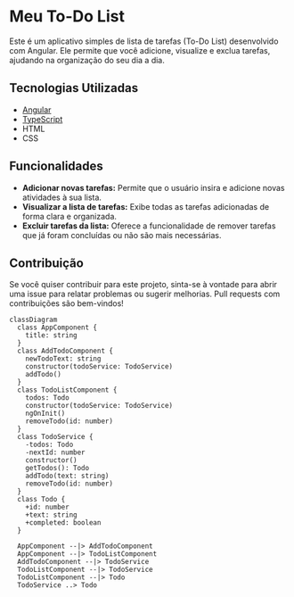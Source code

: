 # Meu To-Do List

Este é um aplicativo simples de lista de tarefas (To-Do List) desenvolvido com Angular. Ele permite que você adicione, visualize e exclua tarefas, ajudando na organização do seu dia a dia.

## Tecnologias Utilizadas

* [Angular](https://angular.io/)
* [TypeScript](https://www.typescriptlang.org/)
* HTML
* CSS

## Funcionalidades

* **Adicionar novas tarefas:** Permite que o usuário insira e adicione novas atividades à sua lista.
* **Visualizar a lista de tarefas:** Exibe todas as tarefas adicionadas de forma clara e organizada.
* **Excluir tarefas da lista:** Oferece a funcionalidade de remover tarefas que já foram concluídas ou não são mais necessárias.

## Contribuição

Se você quiser contribuir para este projeto, sinta-se à vontade para abrir uma issue para relatar problemas ou sugerir melhorias. Pull requests com contribuições são bem-vindos!

```mermaid
classDiagram
  class AppComponent {
    title: string
  }
  class AddTodoComponent {
    newTodoText: string
    constructor(todoService: TodoService)
    addTodo()
  }
  class TodoListComponent {
    todos: Todo
    constructor(todoService: TodoService)
    ngOnInit()
    removeTodo(id: number)
  }
  class TodoService {
    -todos: Todo
    -nextId: number
    constructor()
    getTodos(): Todo
    addTodo(text: string)
    removeTodo(id: number)
  }
  class Todo {
    +id: number
    +text: string
    +completed: boolean
  }

  AppComponent --|> AddTodoComponent
  AppComponent --|> TodoListComponent
  AddTodoComponent --|> TodoService
  TodoListComponent --|> TodoService
  TodoListComponent --|> Todo
  TodoService ..> Todo
```
